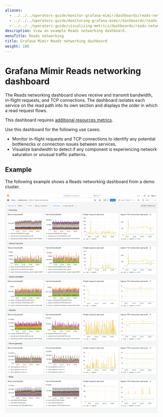 ```yaml
---
aliases:
  - ../../../operators-guide/monitor-grafana-mimir/dashboards/reads-networking/
  - ../../../operators-guide/monitoring-grafana-mimir/dashboards/reads-networking/
  - ../../../operators-guide/visualizing-metrics/dashboards/reads-networking/
description: View an example Reads networking dashboard.
menuTitle: Reads networking
title: Grafana Mimir Reads networking dashboard
weight: 100
---
```


# Grafana Mimir Reads networking dashboard

The Reads networking dashboard shows receive and transmit bandwidth, in-flight requests, and TCP connections.
The dashboard isolates each service on the read path into its own section and displays the order in which a read request flows.

This dashboard requires [additional resources metrics](../../requirements/#additional-resources-metrics).

Use this dashboard for the following use cases:

- Monitor in-flight requests and TCP connections to identify any potential bottlenecks or connection issues between services.
- Visualize bandwidth to detect if any component is experiencing network saturation or unusual traffic patterns.

## Example

The following example shows a Reads networking dashboard from a demo cluster.

![Grafana Mimir reads networking dashboard](mimir-reads-networking.png)
